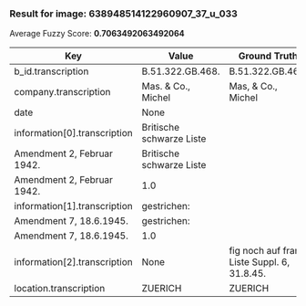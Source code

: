 ### Result for image: 638948514122960907_37_u_033
Average Fuzzy Score: **0.7063492063492064**
<small>

| Key | Value | Ground Truth | Score |
| --- | --- | --- | --- |
| b_id.transcription | B.51.322.GB.468. | B.51.322.GB.468. | 1.0 |
| company.transcription | Mas. & Co., Michel | Mas, & Co., Michel | 0.9444444444444444 |
| date | None |  | 0.0 |
| information[0].transcription | Britische schwarze Liste
Amendment 2, Februar 1942. | Britische schwarze Liste
Amendment 2, Februar 1942. | 1.0 |
| information[1].transcription | gestrichen:
Amendment 7, 18.6.1945. | gestrichen:
Amendment 7, 18.6.1945. | 1.0 |
| information[2].transcription | None | fig noch auf franz Liste Suppl. 6, 31.8.45. | 0.0 |
| location.transcription | ZUERICH | ZUERICH | 1.0 |

</small>
